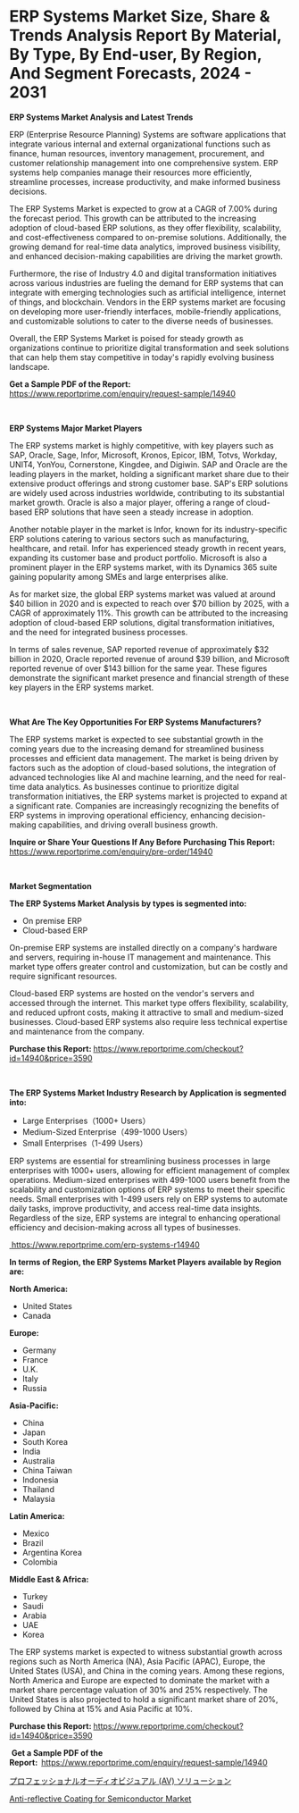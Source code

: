 <p><h1>ERP Systems Market Size, Share & Trends Analysis Report By Material, By Type, By End-user, By Region, And Segment Forecasts, 2024 - 2031</h1></p><p><strong>ERP Systems Market Analysis and Latest Trends</strong></p>
<p><p>ERP (Enterprise Resource Planning) Systems are software applications that integrate various internal and external organizational functions such as finance, human resources, inventory management, procurement, and customer relationship management into one comprehensive system. ERP systems help companies manage their resources more efficiently, streamline processes, increase productivity, and make informed business decisions.</p><p>The ERP Systems Market is expected to grow at a CAGR of 7.00% during the forecast period. This growth can be attributed to the increasing adoption of cloud-based ERP solutions, as they offer flexibility, scalability, and cost-effectiveness compared to on-premise solutions. Additionally, the growing demand for real-time data analytics, improved business visibility, and enhanced decision-making capabilities are driving the market growth.</p><p>Furthermore, the rise of Industry 4.0 and digital transformation initiatives across various industries are fueling the demand for ERP systems that can integrate with emerging technologies such as artificial intelligence, internet of things, and blockchain. Vendors in the ERP systems market are focusing on developing more user-friendly interfaces, mobile-friendly applications, and customizable solutions to cater to the diverse needs of businesses.</p><p>Overall, the ERP Systems Market is poised for steady growth as organizations continue to prioritize digital transformation and seek solutions that can help them stay competitive in today's rapidly evolving business landscape.</p></p>
<p><strong>Get a Sample PDF of the Report:&nbsp;</strong> <a href="https://www.reportprime.com/enquiry/request-sample/14940">https://www.reportprime.com/enquiry/request-sample/14940</a></p>
<p>&nbsp;</p>
<p><strong>ERP Systems Major Market Players</strong></p>
<p><p>The ERP systems market is highly competitive, with key players such as SAP, Oracle, Sage, Infor, Microsoft, Kronos, Epicor, IBM, Totvs, Workday, UNIT4, YonYou, Cornerstone, Kingdee, and Digiwin. SAP and Oracle are the leading players in the market, holding a significant market share due to their extensive product offerings and strong customer base. SAP's ERP solutions are widely used across industries worldwide, contributing to its substantial market growth. Oracle is also a major player, offering a range of cloud-based ERP solutions that have seen a steady increase in adoption.</p><p>Another notable player in the market is Infor, known for its industry-specific ERP solutions catering to various sectors such as manufacturing, healthcare, and retail. Infor has experienced steady growth in recent years, expanding its customer base and product portfolio. Microsoft is also a prominent player in the ERP systems market, with its Dynamics 365 suite gaining popularity among SMEs and large enterprises alike.</p><p>As for market size, the global ERP systems market was valued at around $40 billion in 2020 and is expected to reach over $70 billion by 2025, with a CAGR of approximately 11%. This growth can be attributed to the increasing adoption of cloud-based ERP solutions, digital transformation initiatives, and the need for integrated business processes.</p><p>In terms of sales revenue, SAP reported revenue of approximately $32 billion in 2020, Oracle reported revenue of around $39 billion, and Microsoft reported revenue of over $143 billion for the same year. These figures demonstrate the significant market presence and financial strength of these key players in the ERP systems market.</p></p>
<p>&nbsp;</p>
<p><strong>What Are The Key Opportunities For ERP Systems Manufacturers?</strong></p>
<p><p>The ERP systems market is expected to see substantial growth in the coming years due to the increasing demand for streamlined business processes and efficient data management. The market is being driven by factors such as the adoption of cloud-based solutions, the integration of advanced technologies like AI and machine learning, and the need for real-time data analytics. As businesses continue to prioritize digital transformation initiatives, the ERP systems market is projected to expand at a significant rate. Companies are increasingly recognizing the benefits of ERP systems in improving operational efficiency, enhancing decision-making capabilities, and driving overall business growth.</p></p>
<p><strong>Inquire or Share Your Questions If Any Before Purchasing This Report:</strong> <a href="https://www.reportprime.com/enquiry/pre-order/14940">https://www.reportprime.com/enquiry/pre-order/14940</a></p>
<p>&nbsp;</p>
<p><strong>Market Segmentation</strong></p>
<p><strong>The ERP Systems Market Analysis by types is segmented into:</strong></p>
<p><ul><li>On premise ERP</li><li>Cloud-based ERP</li></ul></p>
<p><p>On-premise ERP systems are installed directly on a company's hardware and servers, requiring in-house IT management and maintenance. This market type offers greater control and customization, but can be costly and require significant resources.</p><p>Cloud-based ERP systems are hosted on the vendor's servers and accessed through the internet. This market type offers flexibility, scalability, and reduced upfront costs, making it attractive to small and medium-sized businesses. Cloud-based ERP systems also require less technical expertise and maintenance from the company.</p></p>
<p><strong>Purchase this Report:&nbsp;</strong><a href="https://www.reportprime.com/checkout?id=14940&price=3590">https://www.reportprime.com/checkout?id=14940&price=3590</a></p>
<p>&nbsp;</p>
<p><strong>The ERP Systems Market Industry Research by Application is segmented into:</strong></p>
<p><ul><li>Large Enterprises（1000+ Users）</li><li>Medium-Sized Enterprise（499-1000 Users）</li><li>Small Enterprises（1-499 Users）</li></ul></p>
<p><p>ERP systems are essential for streamlining business processes in large enterprises with 1000+ users, allowing for efficient management of complex operations. Medium-sized enterprises with 499-1000 users benefit from the scalability and customization options of ERP systems to meet their specific needs. Small enterprises with 1-499 users rely on ERP systems to automate daily tasks, improve productivity, and access real-time data insights. Regardless of the size, ERP systems are integral to enhancing operational efficiency and decision-making across all types of businesses.</p></p>
<p><a href="https://www.reportprime.com/erp-systems-r14940">&nbsp;https://www.reportprime.com/erp-systems-r14940</a></p>
<p><strong>In terms of Region, the ERP Systems Market Players available by Region are:</strong></p>
<p>
    <p> <strong> North America: </strong>
        <ul>
            <li>United States</li>
            <li>Canada</li>
        </ul>
        </p> 
    <p> <strong> Europe: </strong>
        <ul>
            <li>Germany</li>
            <li>France</li>
            <li>U.K.</li>
            <li>Italy</li>
            <li>Russia</li>
        </ul>
        </p> 
    <p> <strong> Asia-Pacific: </strong>
        <ul>
            <li>China</li>
            <li>Japan</li>
            <li>South Korea</li>
            <li>India</li>
            <li>Australia</li>
            <li>China Taiwan</li>
            <li>Indonesia</li>
            <li>Thailand</li>
            <li>Malaysia</li>
        </ul>
        </p> 
    <p> <strong> Latin America: </strong>
        <ul>
            <li>Mexico</li>
            <li>Brazil</li>
            <li>Argentina Korea</li>
            <li>Colombia</li>
        </ul>
        </p> 
    <p> <strong> Middle East & Africa: </strong>
        <ul>
            <li>Turkey</li>
            <li>Saudi</li>
            <li>Arabia</li>
            <li>UAE</li>
            <li>Korea</li>
        </ul>
    </p>
    </p>
<p><p>The ERP systems market is expected to witness substantial growth across regions such as North America (NA), Asia Pacific (APAC), Europe, the United States (USA), and China in the coming years. Among these regions, North America and Europe are expected to dominate the market with a market share percentage valuation of 30% and 25% respectively. The United States is also projected to hold a significant market share of 20%, followed by China at 15% and Asia Pacific at 10%.</p></p>
<p><strong>Purchase this Report: </strong><a href="https://www.reportprime.com/checkout?id=14940&price=3590">https://www.reportprime.com/checkout?id=14940&price=3590</a></p>
<p>&nbsp;<strong>Get a Sample PDF of the Report:&nbsp;&nbsp;</strong><a href="https://www.reportprime.com/enquiry/request-sample/14940">https://www.reportprime.com/enquiry/request-sample/14940</a></p>
<p><strong></strong></p>
<p><p><a href="https://github.com/TysonKub/Market-Research-Report-List-1/blob/main/330045681242.md">プロフェッショナルオーディオビジュアル (AV) ソリューション</a></p><p><a href="https://view.publitas.com/reportprime-1/anti-reflective-coating-for-semiconductor-market-insight-market-trends-growth-forecasted-from-2024-to-2031/">Anti-reflective Coating for Semiconductor Market</a></p></p>